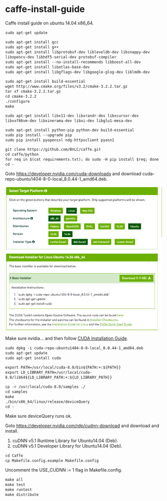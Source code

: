 # caffe-install-guide
Caffe install guide on ubuntu 14.04 x86_64.

```
sudo apt-get update
```

```
sudo apt-get install gcc
sudo apt-get install g++
sudo apt-get install libprotobuf-dev libleveldb-dev libsnappy-dev libopencv-dev libhdf5-serial-dev protobuf-compiler
sudo apt-get install --no-install-recommends libboost-all-dev
sudo apt-get install libatlas-base-dev
sudo apt-get install libgflags-dev libgoogle-glog-dev liblmdb-dev
```

```
sudo apt-get install build-essential
wget http://www.cmake.org/files/v3.2/cmake-3.2.2.tar.gz
tar xf cmake-3.2.2.tar.gz
cd cmake-3.2.2
./configure
make
```

```
sudo apt-get install libx11-dev libxrandr-dev libxcursor-dev libxxf86vm-dev libxinerama-dev libxi-dev libglu1-mesa-dev
```

```
sudo apt-get install python-pip python-dev build-essential
sudo pip install --upgrade pip
sudo pip install pyopenssl ndg-httpsclient pyasn1
```

```
git clone https://github.com/BVLC/caffe.git
cd caffe/python
for req in $(cat requirements.txt); do sudo -H pip install $req; done
cd -
```

Goto <https://developer.nvidia.com/cuda-downloads> and download cuda-repo-ubuntu1404-8-0-local_8.0.44-1_amd64.deb.

[![Download](1.png "download")](https://developer.nvidia.com/cuda-downloads)

Make sure nvidia... and then follow [CUDA Installation Guide](https://developer.nvidia.com/compute/cuda/8.0/prod/docs/sidebar/CUDA_Installation_Guide_Linux-pdf).
```
sudo dpkg -i cuda-repo-ubuntu1404-8-0-local_8.0.44-1_amd64.deb
sudo apt-get update
sudo apt-get install cuda
```

```
export PATH=/usr/local/cuda-8.0/bin${PATH:+:${PATH}}
export LD_LIBRARY_PATH=/usr/local/cuda-8.0/lib64${LD_LIBRARY_PATH:+:${LD_LIBRARY_PATH}}
```

```
cp -r /usr/local/cuda-8.0/samples ./
cd samples
make
./bin/x86_64/linux/release/deviceQuery
cd -
```
Make sure deviceQuery runs ok.


Goto <https://developer.nvidia.com/rdp/cudnn-download> and download and install.
1. cuDNN v5.1 Runtime Library for Ubuntu14.04 (Deb).
2. cuDNN v5.1 Developer Library for Ubuntu14.04 (Deb).

```
cd Caffe
cp Makefile.config.example Makefile.config
```

Uncomment the USE_CUDNN := 1 flag in Makefile.config.

```
make all
make test
make runtest
make distribute
```

